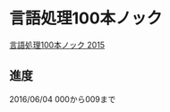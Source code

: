 # 言語処理100本ノック
[言語処理100本ノック 2015](http://www.cl.ecei.tohoku.ac.jp/nlp100/)

## 進度
2016/06/04 000から009まで
